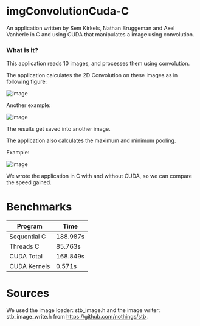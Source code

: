 # imgConvolutionCuda-C

An application written by Sem Kirkels, Nathan Bruggeman and Axel Vanherle in C and using CUDA that manipulates a image using convolution.

### What is it?

This application reads 10 images, and processes them using convolution.

The application calculates the 2D Convolution on these images as in following figure:

![image](https://user-images.githubusercontent.com/94362354/197715244-afcae750-128c-4dba-95d8-8c450b977727.png)

Another example:

![image](https://user-images.githubusercontent.com/94362354/197715440-bc4313c3-287a-4676-9046-a6f026218e16.png)


The results get saved into another image.

The application also calculates the maximum and minimum pooling.

Example:

![image](https://user-images.githubusercontent.com/94362354/197715748-c407534a-eb89-494a-a06e-f54e60475493.png)

We wrote the application in C with and without CUDA, so we can compare the speed gained.

# Benchmarks

| Program      |  Time       | 
|--------------|-------------|
| Sequential C | 188.987s    |
| Threads C    | 85.763s     |
| CUDA Total   | 168.849s    |
| CUDA Kernels | 0.571s      |

# Sources

We used the image loader: stb_image.h and the image writer: stb_image_write.h from https://github.com/nothings/stb.
